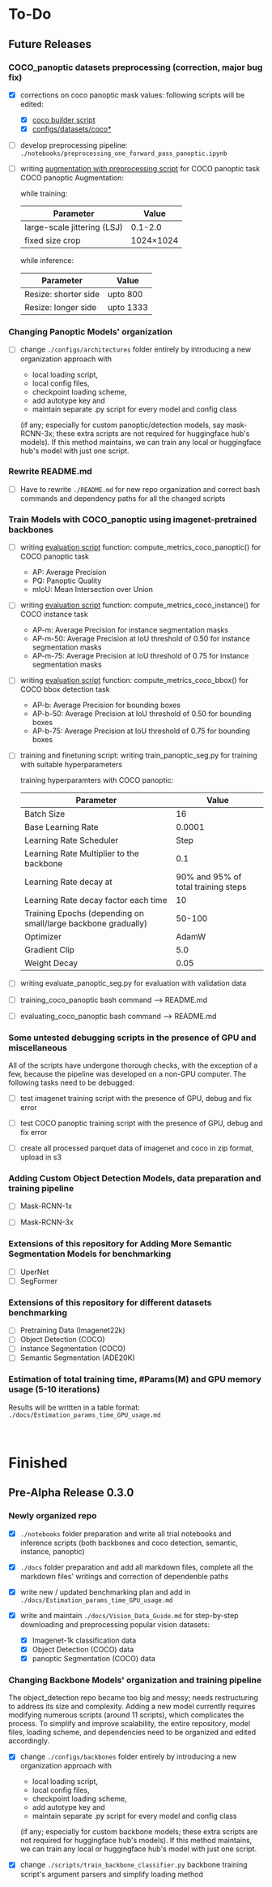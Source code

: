 # To-Do

## Future Releases


### COCO_panoptic datasets preprocessing (correction, major bug fix)

- [x] corrections on coco panoptic mask values: following scripts will be edited:
    - [x] [coco builder script](./utils/coco_dataset_script.py)
    - [x] [configs/datasets/coco*](./configs/datasets/)

- [ ] develop preprocessing pipeline: `./notebooks/preprocessing_one_forward_pass_panoptic.ipynb`
- [ ] writing [augmentation with preprocessing script](./utils/augmentations.py) for COCO panoptic task
    COCO panoptic Augmentation:

    while training:

    | Parameter                     | Value     |
    |-------------------------------|-----------|
    | large-scale jittering (LSJ)   | 0.1-2.0   |
    | fixed size crop               | 1024×1024 |

    while inference:

    | Parameter                     | Value     |
    |-------------------------------|-----------|
    | Resize: shorter side          | upto 800  |
    | Resize: longer side           | upto 1333 |


### Changing Panoptic Models' organization

- [ ] change `./configs/architectures` folder entirely by introducing a new organization approach with 
    - local loading script, 
    - local config files, 
    - checkpoint loading scheme, 
    - add autotype key and 
    - maintain separate .py script for every model and config class 
    
    (if any; especially for custom panoptic/detection models, say mask-RCNN-3x; these extra scripts are not required for huggingface hub's models). If this method maintains, we can train any local or huggingface hub's model with just one script.


### Rewrite README.md

- [ ] Have to rewrite `./README.md` for new repo organization and correct bash commands and dependency paths for all the changed scripts

### Train Models with COCO_panoptic using imagenet-pretrained backbones

- [ ] writing [evaluation script](./utils/evaluation.py) function: compute_metrics_coco_panoptic() for COCO panoptic task

    - AP: Average Precision
    - PQ: Panoptic Quality
    - mIoU: Mean Intersection over Union

- [ ] writing [evaluation script](./utils/evaluation.py) function: compute_metrics_coco_instance() for COCO instance task

    - AP-m: Average Precision for instance segmentation masks
    - AP-m-50: Average Precision at IoU threshold of 0.50 for instance segmentation masks
    - AP-m-75: Average Precision at IoU threshold of 0.75 for instance segmentation masks

- [ ] writing [evaluation script](./utils/evaluation.py) function: compute_metrics_coco_bbox() for COCO bbox detection task

    - AP-b: Average Precision for bounding boxes
    - AP-b-50: Average Precision at IoU threshold of 0.50 for bounding boxes
    - AP-b-75: Average Precision at IoU threshold of 0.75 for bounding boxes


- [ ] training and finetuning script: writing train_panoptic_seg.py for training with suitable hyperparameters
    
    training hyperparamters with COCO panoptic:

    | Parameter                      | Value     |
    |-------------------------------|----------|
    | Batch Size                    | 16     |
    | Base Learning Rate            | 0.0001     |
    | Learning Rate Scheduler       | Step   |
    | Learning Rate Multiplier to the backbone       | 0.1   |
    | Learning Rate decay at      | 90% and 95% of total training steps   |
    | Learning Rate decay factor each time      | 10   |
    | Training Epochs (depending on small/large backbone gradually)              | 50-100      |
    | Optimizer                     | AdamW    |
    | Gradient Clip                 | 5.0      |
    | Weight Decay                  | 0.05     |


- [ ] writing evaluate_panoptic_seg.py for evaluation with validation data

- [ ] training_coco_panoptic bash command --> README.md
- [ ] evaluating_coco_panoptic bash command --> README.md


### Some untested debugging scripts in the presence of GPU and miscellaneous

All of the scripts have undergone thorough checks, with the exception of a few, because the pipeline was developed on a non-GPU computer. The following tasks need to be debugged:

- [ ] test imagenet training script with the presence of GPU, debug and fix error
- [ ] test COCO panoptic training script with the presence of GPU, debug and fix error
- [ ] create all processed parquet data of imagenet and coco in zip format, upload in s3


### Adding Custom Object Detection Models, data preparation and training pipeline

- [ ] Mask-RCNN-1x
- [ ] Mask-RCNN-3x


### Extensions of this repository for Adding More Semantic Segmentation Models for benchmarking

- [ ] UperNet
- [ ] SegFormer

### Extensions of this repository for different datasets benchmarking

- [ ] Pretraining Data (Imagenet22k)
- [ ] Object Detection (COCO)
- [ ] instance Segmentation (COCO)
- [ ] Semantic Segmentation (ADE20K)

### Estimation of total training time, #Params(M) and GPU memory usage (5-10 iterations)

Results will be written in a table format: `./docs/Estimation_params_time_GPU_usage.md`


<br>


# Finished

## Pre-Alpha Release 0.3.0

### Newly organized repo

- [x] `./notebooks` folder preparation and write all trial notebooks and inference scripts (both backbones and coco detection, semantic, instance, panoptic)
- [x] `./docs` folder preparation and add all markdown files, complete all the markdown files' writings and correction of dependenble paths
- [x] write new / updated benchmarking plan and add in `./docs/Estimation_params_time_GPU_usage.md`

- [x] write and maintain `./docs/Vision_Data_Guide.md` for step-by-step downloading and preprocessing popular vision datasets:
    - [x] Imagenet-1k classification data
    - [x] Object Detection (COCO) data
    - [x] panoptic Segmentation (COCO) data

### Changing Backbone Models' organization and training pipeline

The object_detection repo became too big and messy; needs restructuring to address its size and complexity. Adding a new model currently requires modifying numerous scripts (around 11 scripts), which complicates the process. To simplify and improve scalability, the entire repository, model files, loading scheme, and dependencies need to be organized and edited accordingly.

- [x] change `./configs/backbones` folder entirely by introducing a new organization approach with 
    - local loading script, 
    - local config files, 
    - checkpoint loading scheme, 
    - add autotype key and 
    - maintain separate .py script for every model and config class 
    
    (if any; especially for custom backbone models; these extra scripts are not required for huggingface hub's models). If this method maintains, we can train any local or huggingface hub's model with just one script.

- [x] change `./scripts/train_backbone_classifier.py` backbone training script's argument parsers and simplify loading method


